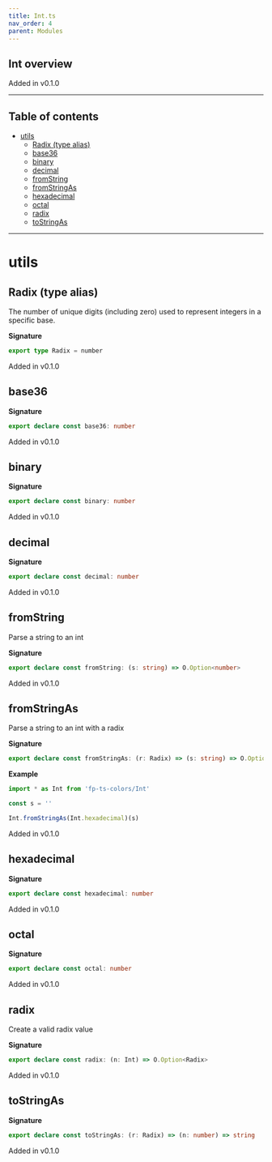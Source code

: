 ```yaml
---
title: Int.ts
nav_order: 4
parent: Modules
---
```


## Int overview

Added in v0.1.0

---

<h2 class="text-delta">Table of contents</h2>

- [utils](#utils)
  - [Radix (type alias)](#radix-type-alias)
  - [base36](#base36)
  - [binary](#binary)
  - [decimal](#decimal)
  - [fromString](#fromstring)
  - [fromStringAs](#fromstringas)
  - [hexadecimal](#hexadecimal)
  - [octal](#octal)
  - [radix](#radix)
  - [toStringAs](#tostringas)

---

# utils

## Radix (type alias)

The number of unique digits (including zero) used to represent integers in
a specific base.

**Signature**

```ts
export type Radix = number
```

Added in v0.1.0

## base36

**Signature**

```ts
export declare const base36: number
```

Added in v0.1.0

## binary

**Signature**

```ts
export declare const binary: number
```

Added in v0.1.0

## decimal

**Signature**

```ts
export declare const decimal: number
```

Added in v0.1.0

## fromString

Parse a string to an int

**Signature**

```ts
export declare const fromString: (s: string) => O.Option<number>
```

Added in v0.1.0

## fromStringAs

Parse a string to an int with a radix

**Signature**

```ts
export declare const fromStringAs: (r: Radix) => (s: string) => O.Option<Radix>
```

**Example**

```ts
import * as Int from 'fp-ts-colors/Int'

const s = ''

Int.fromStringAs(Int.hexadecimal)(s)
```

Added in v0.1.0

## hexadecimal

**Signature**

```ts
export declare const hexadecimal: number
```

Added in v0.1.0

## octal

**Signature**

```ts
export declare const octal: number
```

Added in v0.1.0

## radix

Create a valid radix value

**Signature**

```ts
export declare const radix: (n: Int) => O.Option<Radix>
```

Added in v0.1.0

## toStringAs

**Signature**

```ts
export declare const toStringAs: (r: Radix) => (n: number) => string
```

Added in v0.1.0
